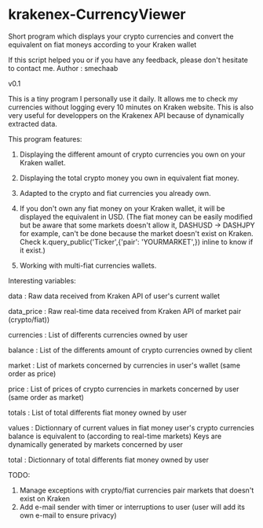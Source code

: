 # krakenex-CurrencyViewer
Short program which displays your crypto currencies and convert the equivalent on fiat moneys according to your Kraken wallet

If this script helped you or if you have any feedback, please don't hesitate to contact me.
Author : smechaab

v0.1

This is a tiny program I personally use it daily.
It allows me to check my currencies without logging every 10 minutes on Kraken website.
This is also very useful for developpers on the Krakenex API because of dynamically extracted data.

This program features:

1.    Displaying the different amount of crypto currencies you own on your Kraken wallet.

2.    Displaying the total crypto money you own in equivalent fiat money.

3.    Adapted to the crypto and fiat currencies you already own.

4.    If you don't own any fiat money on your Kraken wallet, it will be displayed the equivalent in USD.
	  (The fiat money can be easily modified but be aware that some markets doesn't allow it,
      DASHUSD -> DASHJPY for example, can't be done because the market doesn't exist on Kraken.
      Check k.query_public('Ticker',{'pair': 'YOURMARKET',}) inline to know if it exist.)
	  
5.    Working with multi-fiat currencies wallets.


Interesting variables:

data : Raw data received from Kraken API of user's current wallet

data_price : Raw real-time data received from Kraken API of market pair (crypto/fiat))

currencies : List of differents currencies owned by user

balance : List of the differents amount of crypto currencies owned by client

market :  List of markets concerned by currencies in user's wallet (same order as price)

price : List of prices of crypto currencies in markets concerned by user (same order as market)

totals : List of total differents fiat money owned by user

values : Dictionnary of current values in fiat money user's crypto currencies balance is equivalent to (according to real-time markets)
		Keys are dynamically generated by markets concerned by user
		
total : Dictionnary of total differents fiat money owned by user



	
TODO:
1. Manage exceptions with crypto/fiat currencies pair markets that doesn't exist on Kraken
2. Add e-mail sender with timer or interruptions to user (user will add its own e-mail to ensure privacy)
